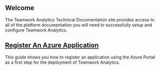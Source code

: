 ## Welcome

The Teamwork Analytics Technical Documentation site provides access to all of the platform documentation you will need to successfully setup and configure Teamwork Analytics.

## [Register An Azure Application](registerapplication.md)

This guide shows you how to register an application using the Azure Portal as a first step for the deployment of Teamwork Analytics.
